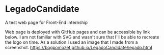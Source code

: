 # LegadoCandidate
A test web page for Front-End internship

Web page is deployed with GitHub pages and can be accessible by link below.
I am not familiar with SVG and wasn't sure that I'll be able to recreate the logo on time. As a solution I used an image that I made from a screenshot.
https://bogpomozet.github.io/LegadoCandidate/legado.html